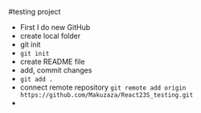 #testing project

- First I do new GitHub
- create local folder
- git init
- `git init`
- create README file
- add, commit changes
- `git add .`
- connect remote repository
  `git remote add origin https://github.com/Makuzaza/React23S_testing.git`
-
